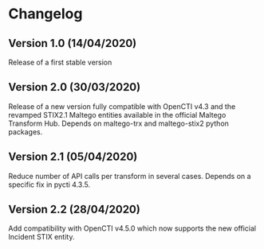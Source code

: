 # Changelog

## Version 1.0 (14/04/2020)

Release of a first stable version

## Version 2.0 (30/03/2020)

Release of a new version fully compatible with OpenCTI v4.3 and the revamped STIX2.1 Maltego entities available in the official Maltego Transform Hub.
Depends on maltego-trx and maltego-stix2 python packages.

## Version 2.1 (05/04/2020)

Reduce number of API calls per transform in several cases.
Depends on a specific fix in pycti 4.3.5.

## Version 2.2 (28/04/2020)

Add compatibility with OpenCTI v4.5.0 which now supports the new official Incident STIX entity.